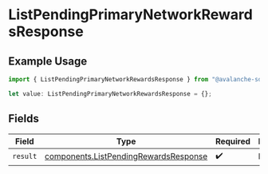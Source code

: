 # ListPendingPrimaryNetworkRewardsResponse

## Example Usage

```typescript
import { ListPendingPrimaryNetworkRewardsResponse } from "@avalanche-sdk/data/models/operations";

let value: ListPendingPrimaryNetworkRewardsResponse = {};
```

## Fields

| Field                                                                                          | Type                                                                                           | Required                                                                                       | Description                                                                                    |
| ---------------------------------------------------------------------------------------------- | ---------------------------------------------------------------------------------------------- | ---------------------------------------------------------------------------------------------- | ---------------------------------------------------------------------------------------------- |
| `result`                                                                                       | [components.ListPendingRewardsResponse](../../models/components/listpendingrewardsresponse.md) | :heavy_check_mark:                                                                             | N/A                                                                                            |